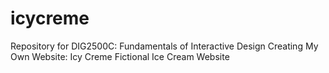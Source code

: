 # icycreme
Repository for DIG2500C: Fundamentals of Interactive Design
Creating My Own Website: Icy Creme
Fictional Ice Cream Website
